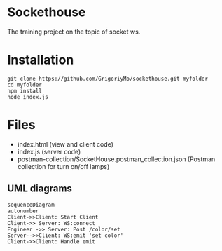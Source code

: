 # Sockethouse
The training project on the topic of socket ws.
# Installation
    git clone https://github.com/GrigoriyMo/sockethouse.git myfolder
    cd myfolder
    npm install
    node index.js 

# Files

 - index.html (view and client code)
 - index.js (server code)
 - postman-collection/SocketHouse.postman_collection.json (Postman collection for turn on/off lamps)
 

## UML diagrams


```mermaid
sequenceDiagram
autonumber
Client->>Client: Start Client
Client->> Server: WS:connect
Engineer ->> Server: Post /color/set
Server-->>Client: WS:emit 'set color'
Client->>Client: Handle emit

```

